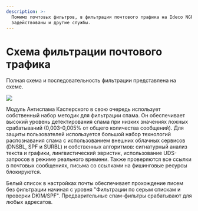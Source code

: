 ```yaml
---
description: >-
  Помимо почтовых фильтров, в фильтрации почтового трафика на Ideco NGFW
  задействованы и другие службы.
---
```


# Схема фильтрации почтового трафика

Полная схема и последовательность фильтрации представлена на схеме.

![](../../.gitbook/assets/frame\_428.png)

Модуль Антиспама Касперского в свою очередь использует собственный набор методик для фильтрации спама. Он обеспечивает высокий уровень детектирования спама при низких значениях ложных срабатываний (0,003-0,005% от общего количества сообщений). Для защиты пользователей используется большой набор технологий распознавания спама с использованием внешних облачных сервисов (DNSBL, SPF и SURBL) и собственных алгоритмов: сигнатурный анализ текста и графики, лингвистический эвристик, использование UDS-запросов в режиме реального времени. Также проверяются все ссылки в почтовых сообщениях, письма со ссылками на фишинговые ресурсы блокируются.

Белый список в настройках почты обеспечивает прохождение писем без фильтрации начиная с уровня "Фильтрации по серым спискам и проверки DKIM/SPF". Предварительные спам-фильтры срабатывают для любых адресатов.
